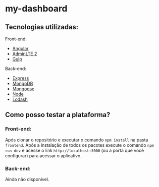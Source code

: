 # my-dashboard

## Tecnologias utilizadas:
Front-end:
* [Angular](https://angularjs.org/)
* [AdminLTE 2](https://almsaeedstudio.com/themes/AdminLTE/index2.html)
* [Gulp](http://gulpjs.com/)

Back-end:
* [Express](http://expressjs.com)
* [MongoDB](https://www.mongodb.com/)
* [Mongoose](http://mongoosejs.com/)
* [Node](https://nodejs.org/en/)
* [Lodash](https://lodash.com/)

## Como posso testar a plataforma?
### Front-end:
Após clonar o repositório e executar o comando `npm install` na pasta `frontend`. Após a instalação de todos os pacotes execute o comando `npm run dev` e acesse o link `http://localhost:3000` (ou a porta que você configurar) para acessar o aplicativo.

### Back-end:
Ainda não disponível.
